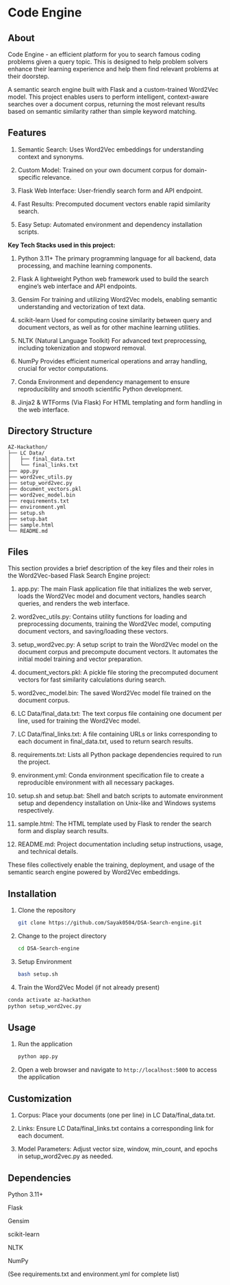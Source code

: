 # Code Engine

## About

Code Engine - an efficient platform for you to search famous coding problems given a query topic. This is designed to help problem solvers enhance their learning experience and help them find relevant problems at their doorstep.

A semantic search engine built with Flask and a custom-trained Word2Vec model. This project enables users to perform intelligent, context-aware searches over a document corpus, returning the most relevant results based on semantic similarity rather than simple keyword matching.

## Features


1. Semantic Search: Uses Word2Vec embeddings for understanding context and synonyms.

2. Custom Model: Trained on your own document corpus for domain-specific relevance.

3. Flask Web Interface: User-friendly search form and API endpoint.

4. Fast Results: Precomputed document vectors enable rapid similarity search.

5. Easy Setup: Automated environment and dependency installation scripts.

**Key Tech Stacks used in this project:**
1. Python 3.11+
The primary programming language for all backend, data processing, and machine learning components.

2. Flask
A lightweight Python web framework used to build the search engine’s web interface and API endpoints.

3. Gensim
For training and utilizing Word2Vec models, enabling semantic understanding and vectorization of text data.

4. scikit-learn
Used for computing cosine similarity between query and document vectors, as well as for other machine learning utilities.

5. NLTK (Natural Language Toolkit)
For advanced text preprocessing, including tokenization and stopword removal.

6. NumPy
Provides efficient numerical operations and array handling, crucial for vector computations.

7. Conda
Environment and dependency management to ensure reproducibility and smooth scientific Python development.

8. Jinja2 & WTForms
(Via Flask) For HTML templating and form handling in the web interface.



## Directory Structure

```
AZ-Hackathon/
├── LC Data/
│   ├── final_data.txt
│   └── final_links.txt
├── app.py
├── word2vec_utils.py
├── setup_word2vec.py
├── document_vectors.pkl
├── word2vec_model.bin
├── requirements.txt
├── environment.yml
├── setup.sh
├── setup.bat
├── sample.html
└── README.md
```


## Files

This section provides a brief description of the key files and their roles in the Word2Vec-based Flask Search Engine project:

1. app.py: The main Flask application file that initializes the web server, loads the Word2Vec model and document vectors, handles search queries, and renders the web interface.

2. word2vec_utils.py: Contains utility functions for loading and preprocessing documents, training the Word2Vec model, computing document vectors, and saving/loading these vectors.

3. setup_word2vec.py: A setup script to train the Word2Vec model on the document corpus and precompute document vectors. It automates the initial model training and vector preparation.

4. document_vectors.pkl: A pickle file storing the precomputed document vectors for fast similarity calculations during search.

5. word2vec_model.bin: The saved Word2Vec model file trained on the document corpus.

6. LC Data/final_data.txt: The text corpus file containing one document per line, used for training the Word2Vec model.

7. LC Data/final_links.txt: A file containing URLs or links corresponding to each document in final_data.txt, used to return search results.

8. requirements.txt: Lists all Python package dependencies required to run the project.

9. environment.yml: Conda environment specification file to create a reproducible environment with all necessary packages.

10. setup.sh and setup.bat: Shell and batch scripts to automate environment setup and dependency installation on Unix-like and Windows systems respectively.

11. sample.html: The HTML template used by Flask to render the search form and display search results.

12. README.md: Project documentation including setup instructions, usage, and technical details.

These files collectively enable the training, deployment, and usage of the semantic search engine powered by Word2Vec embeddings.



## Installation

1. Clone the repository 
   ```bash
   git clone https://github.com/Sayak0504/DSA-Search-engine.git
   ```
2. Change to the project directory
   ```bash
   cd DSA-Search-engine
   ```
3. Setup Environment
   ```bash
   bash setup.sh
   ```
4.  Train the Word2Vec Model (if not already present)
   ```bash
   conda activate az-hackathon
   python setup_word2vec.py
   ```

## Usage

1. Run the application 
   ```bash
   python app.py
   ```
2. Open a web browser and navigate to ```http://localhost:5000``` to access the application

## Customization

1. Corpus: Place your documents (one per line) in LC Data/final_data.txt.

2. Links: Ensure LC Data/final_links.txt contains a corresponding link for each document.

3. Model Parameters: Adjust vector size, window, min_count, and epochs in setup_word2vec.py as needed.

## Dependencies
Python 3.11+

Flask

Gensim

scikit-learn

NLTK

NumPy

(See requirements.txt and environment.yml for complete list)